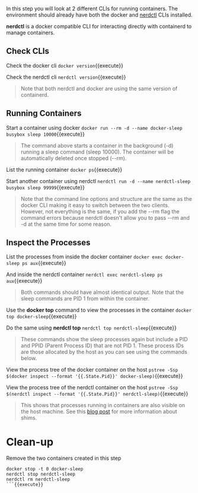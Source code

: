 In this step you will look at 2 different CLIs for running containers. The environment should already have both the docker and [nerdctl](https://github.com/containerd/nerdctl) CLIs installed.

**nerdctl** is a docker compatible CLI for interacting directly with containerd to manage containers. 

## Check CLIs

Check the docker cli `docker version`{{execute}}

Check the nerdctl cli `nerdctl version`{{execute}}

> Note that both nerdctl and docker are using the same version of containerd.

## Running Containers

Start a container using docker `docker run --rm -d --name docker-sleep busybox sleep 10000`{{execute}}

> The command above starts a container in the background (-d) running a sleep command (sleep 10000). The container will be automatically deleted once stopped (--rm).

List the running container `docker ps`{{execute}}

Start another container using nerdctl `nerdctl run -d --name nerdctl-sleep busybox sleep 99999`{{execute}}

> Note that the command line options and structure are the same as the docker CLI making it easy to switch between the two clients. However, not everything is the same, if you add the --rm flag the command errors because nerdctl doesn't allow you to pass --rm and -d at the same time for some reason.

## Inspect the Processes

List the processes from inside the docker container `docker exec docker-sleep ps aux`{{execute}}

And inside the nerdctl container `nerdctl exec nerdctl-sleep ps aux`{{execute}}

> Both commands should have almost identical output. Note that the sleep commands are PID 1 from within the container.

Use the **docker top** command to view the processes in the container `docker top docker-sleep`{{execute}}

Do the same using **nerdctl top** `nerdctl top nerdctl-sleep`{{execute}}

> These commands show the sleep processes again but include a PID and PPID (Parent Process ID) that are not PID 1. These process IDs are those allocated by the host as you can see using the commands below.

View the process tree of the docker container on the host `pstree -Ssp $(docker inspect --format '{{.State.Pid}}' docker-sleep)`{{execute}}

View the process tree of the nerdctl container on the host `pstree -Ssp $(nerdctl inspect --format '{{.State.Pid}}' nerdctl-sleep)`{{execute}}

> This shows that processes running in containers are also visible on the host machine. See this [blog post](https://iximiuz.com/en/posts/implementing-container-runtime-shim/) for more information about shims.

# Clean-up

Remove the two containers created in this step

```
docker stop -t 0 docker-sleep
nerdctl stop nerdctl-sleep
nerdctl rm nerdctl-sleep
```{{execute}}